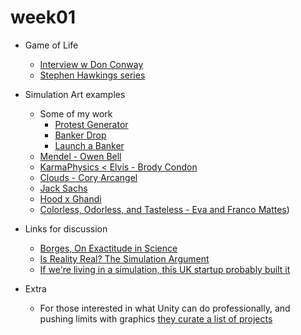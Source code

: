 # week01

+ Game of Life
	+ [Interview w Don Conway](https://www.youtube.com/watch?v=FdMzngWchDk)
	+ [Stephen Hawkings series](https://www.youtube.com/watch?v=CgOcEZinQ2I)

+ Simulation Art examples
	+ Some of my work
		+ [Protest Generator](http://graysonearle.com/protest-generator/)
		+ [Banker Drop](http://graysonearle.com/banker-drop/)
		+ [Launch a Banker](http://launchabanker.com/)
	+ [Mendel - Owen Bell](http://www.owenbellgames.com/mendel/2017/3/11/mendel-trailer)
	+ [KarmaPhysics < Elvis - Brody Condon](https://vimeo.com/24001068)
	+ [Clouds - Cory Arcangel](https://www.youtube.com/watch?v=fCmAD0TwGcQ)
	+ [Jack Sachs](https://www.jacksachs.co.uk/)
	+ [Hood x Ghandi](http://www.hoodxghandi.com/gallery)
	+ [Colorless, Odorless, and Tasteless - Eva and Franco Mattes](https://0100101110101101.org/colorless-odorless-and-tasteless/))

+ Links for discussion
	+ [Borges, On Exactitude in Science](https://en.wikipedia.org/wiki/On_Exactitude_in_Science)
	+ [Is Reality Real? The Simulation Argument](https://www.youtube.com/watch?v=tlTKTTt47WE)
	+ [If we're living in a simulation, this UK startup probably built it](https://www.wired.co.uk/article/improbable-quest-to-build-the-matrix)

+ Extra
	+ For those interested in what Unity can do professionally, and pushing limits with graphics [they curate a list of projects](https://blogs.unity3d.com/category/made-with-unity/)